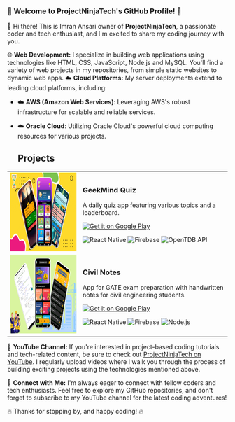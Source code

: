 ### 🚀 Welcome to ProjectNinjaTech's GitHub Profile! 🚀

👋 Hi there! This is Imran Ansari owner of **ProjectNinjaTech**, a passionate coder and tech enthusiast, and I'm excited to share my coding journey with you.

🌐 **Web Development:** I specialize in building web applications using technologies like HTML, CSS, JavaScript, Node.js and MySQL. You'll find a variety of web projects in my repositories, from simple static websites to dynamic web apps.
☁️ **Cloud Platforms:** My server deployments extend to leading cloud platforms, including:

- ☁️ **AWS (Amazon Web Services)**: Leveraging AWS's robust infrastructure for scalable and reliable services.
- ☁️ **Oracle Cloud**: Utilizing Oracle Cloud's powerful cloud computing resources for various projects.

  ## Projects

<table>
  <tr>
    <td>
      <img src="https://github.com/projectninjatech/projectninjatech/blob/main/gmquiz.png" width="300" height="180" alt="GeekMind Quiz Thumbnail" />
    </td>
    <td>
      <h3>GeekMind Quiz</h3>
      <p>A daily quiz app featuring various topics and a leaderboard.</p>
     <p>
        <a href="https://play.google.com/store/apps/details?id=com.geekmindquiz">
          <img src="https://upload.wikimedia.org/wikipedia/commons/thumb/7/78/Google_Play_Store_badge_EN.svg/270px-Google_Play_Store_badge_EN.svg.png" width="120" alt="Get it on Google Play" />
        </a>
      </p>
      <p>
        <img src="https://img.shields.io/badge/React_Native-20232A?style=for-the-badge&logo=react&logoColor=61DAFB" alt="React Native" height="20"/>
        <img src="https://img.shields.io/badge/Firebase-FFCA28?style=for-the-badge&logo=firebase&logoColor=black" alt="Firebase" height="20"/>
        <img src="https://img.shields.io/badge/OpenTDB-Database-3CB371?style=for-the-badge" alt="OpenTDB API" height="20"/>
      </p>
    </td>
  </tr>

  <tr>
    <td>
      <img src="https://github.com/projectninjatech/projectninjatech/blob/main/chn.png" width="300" height="180" alt="Civil Notes Thumbnail" />
    </td>
    <td>
      <h3>Civil Notes</h3>
      <p>App for GATE exam preparation with handwritten notes for civil engineering students.</p>
      <p>
        <a href="https://play.google.com/store/apps/details?id=com.geekmindquiz">
          <img src="https://upload.wikimedia.org/wikipedia/commons/thumb/7/78/Google_Play_Store_badge_EN.svg/270px-Google_Play_Store_badge_EN.svg.png" width="120" alt="Get it on Google Play" />
        </a>
      </p>
      <p>
        <img src="https://img.shields.io/badge/React_Native-20232A?style=for-the-badge&logo=react&logoColor=61DAFB" alt="React Native" height="20"/>
        <img src="https://img.shields.io/badge/Firebase-FFCA28?style=for-the-badge&logo=firebase&logoColor=black" alt="Firebase" height="20"/>
        <img src="https://img.shields.io/badge/Node.js-339933?style=for-the-badge&logo=nodedotjs&logoColor=white" alt="Node.js" height="20"/>
      </p>
    </td>
  </tr>
</table>


🎥 **YouTube Channel:** If you're interested in project-based coding tutorials and tech-related content, be sure to check out [ProjectNinjaTech on YouTube](https://www.youtube.com/c/ProjectNinjaTech). I regularly upload videos where I walk you through the process of building exciting projects using the technologies mentioned above.

🔗 **Connect with Me:** I'm always eager to connect with fellow coders and tech enthusiasts. Feel free to explore my GitHub repositories, and don't forget to subscribe to my YouTube channel for the latest coding adventures!

🔥 Thanks for stopping by, and happy coding! 🔥

<!---
projectninjatech/projectninjatech is a ✨ special ✨ repository because its `README.md` (this file) appears on your GitHub profile.
You can click the Preview link to take a look at your changes.
--->
